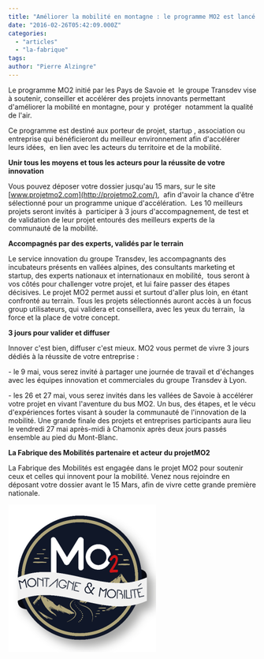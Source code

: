 ```yaml
---
title: "Améliorer la mobilité en montagne : le programme MO2 est lancé !"
date: "2016-02-26T05:42:09.000Z"
categories: 
  - "articles"
  - "la-fabrique"
tags: 
author: "Pierre Alzingre"
---
```


Le programme MO2 initié par les Pays de Savoie et  le groupe Transdev vise à soutenir, conseiller et accélérer des projets innovants permettant d'améliorer la mobilité en montagne, pour y  protéger  notamment la qualité de l'air.

Ce programme est destiné aux porteur de projet, startup , association ou entreprise qui bénéficieront du meilleur environnement afin d'accélérer leurs idées,  en lien avec les acteurs du territoire et de la mobilité.

**Unir tous les moyens et tous les acteurs pour la réussite de votre innovation**

Vous pouvez déposer votre dossier jusqu'au 15 mars, sur le site [www.projetmo2.com](http://projetmo2.com/),  afin d'avoir la chance d'être sélectionné pour un programme unique d'accélération.  Les 10 meilleurs projets seront invités à  participer à 3 jours d'accompagnement, de test et de validation de leur projet entourés des meilleurs experts de la communauté de la mobilité.

**Accompagnés par des experts, validés par le terrain**

Le service innovation du groupe Transdev, les accompagnants des incubateurs présents en vallées alpines, des consultants marketing et startup, des experts nationaux et internationaux en mobilité,  tous seront à vos côtés pour challenger votre projet, et lui faire passer des étapes décisives. Le projet MO2 permet aussi et surtout d'aller plus loin, en étant confronté au terrain. Tous les projets sélectionnés auront accès à un focus group utilisateurs, qui validera et conseillera, avec les yeux du terrain,  la force et la place de votre concept.

**3 jours pour valider et diffuser**

Innover c'est bien, diffuser c'est mieux. MO2 vous permet de vivre 3 jours dédiés à la réussite de votre entreprise :

\- le 9 mai, vous serez invité à partager une journée de travail et d'échanges avec les équipes innovation et commerciales du groupe Transdev à Lyon.

\- les 26 et 27 mai, vous serez invités dans les vallées de Savoie à accélérer votre projet en vivant l'aventure du bus MO2. Un bus, des étapes, et le vécu d'expériences fortes visant à souder la communauté de l'innovation de la mobilité. Une grande finale des projets et entreprises participants aura lieu le vendredi 27 mai après-midi à Chamonix après deux jours passés ensemble au pied du Mont-Blanc.

**La Fabrique des Mobilités partenaire et acteur du projetMO2**

La Fabrique des Mobilités est engagée dans le projet MO2 pour soutenir ceux et celles qui innovent pour la mobilité. Venez nous rejoindre en déposant votre dossier avant le 15 Mars, afin de vivre cette grande première nationale.

[![ZOcevWb-](images/ZOcevWb--300x300.png)](http://lafabriquedesmobilites.fr/wp-content/uploads/2016/02/ZOcevWb--e1456505869485.png)
